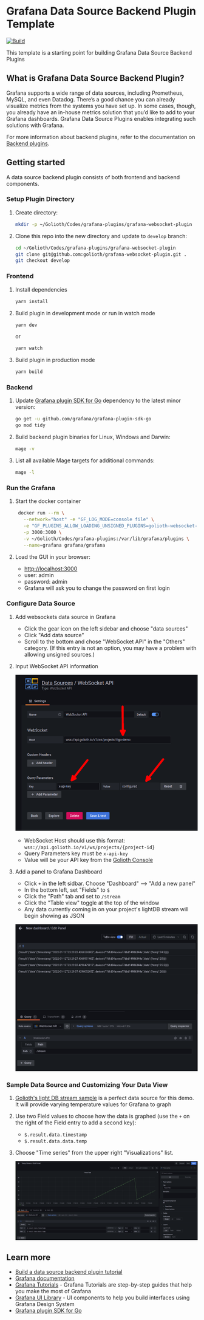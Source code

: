 # Grafana Data Source Backend Plugin Template

[![Build](https://github.com/grafana/grafana-starter-datasource-backend/workflows/CI/badge.svg)](https://github.com/grafana/grafana-datasource-backend/actions?query=workflow%3A%22CI%22)

This template is a starting point for building Grafana Data Source Backend Plugins

## What is Grafana Data Source Backend Plugin?

Grafana supports a wide range of data sources, including Prometheus, MySQL, and even Datadog. There’s a good chance you can already visualize metrics from the systems you have set up. In some cases, though, you already have an in-house metrics solution that you’d like to add to your Grafana dashboards. Grafana Data Source Plugins enables integrating such solutions with Grafana.

For more information about backend plugins, refer to the documentation on [Backend plugins](https://grafana.com/docs/grafana/latest/developers/plugins/backend/).

## Getting started

A data source backend plugin consists of both frontend and backend components.

### Setup Plugin Directory

1. Create directory:

   ```bash
   mkdir -p ~/Golioth/Codes/grafana-plugins/grafana-websocket-plugin
   ```

2. Clone this repo into the new directory and update to `develop` branch:
   
   ```bash
   cd ~/Golioth/Codes/grafana-plugins/grafana-websocket-plugin
   git clone git@github.com:golioth/grafana-websocket-plugin.git .
   git checkout develop
   ```

### Frontend

1. Install dependencies

   ```bash
   yarn install
   ```

2. Build plugin in development mode or run in watch mode

   ```bash
   yarn dev
   ```

   or

   ```bash
   yarn watch
   ```

3. Build plugin in production mode

   ```bash
   yarn build
   ```

### Backend

1. Update [Grafana plugin SDK for Go](https://grafana.com/docs/grafana/latest/developers/plugins/backend/grafana-plugin-sdk-for-go/) dependency to the latest minor version:

   ```bash
   go get -u github.com/grafana/grafana-plugin-sdk-go
   go mod tidy
   ```

2. Build backend plugin binaries for Linux, Windows and Darwin:

   ```bash
   mage -v
   ```

3. List all available Mage targets for additional commands:

   ```bash
   mage -l
   ```

### Run the Grafana

1. Start the docker container

   ```bash
    docker run --rm \
      --network="host" -e "GF_LOG_MODE=console file" \
      -e "GF_PLUGINS_ALLOW_LOADING_UNSIGNED_PLUGINS=golioth-websocket-datasource" \
      -p 3000:3000 \
      -v ~/Golioth/Codes/grafana-plugins:/var/lib/grafana/plugins \
      --name=grafana grafana/grafana
   ```

2. Load the GUI in your browser:
   * [http://localhost:3000](http://localhost:3000)
   * user: admin
   * password: admin
   * Grafana will ask you to change the password on first login

### Configure Data Source

1. Add websockets data source in Grafana
   * Click the gear icon on the left sidebar and choose "data sources"
   * Click "Add data source"
   * Scroll to the bottom and chose "WebSocket API" in the "Others" category. (If this entry is not an option, you may have a problem with allowing unsigned sources.)

2. Input WebSocket API information

   ![Grafana Websockets Configuration](assets/golioth-grafana-websockets-plugin-datasource.png)

   * WebSocket Host should use this format: `wss://api.golioth.io/v1/ws/projects/{project-id}`
   * Query Parameters key must be `x-api-key`
   * Value will be your API key from the [Golioth Console](https://console.golioth.io)

3. Add a panel to Grafana Dashboard

   * Click `+` in the left sidbar. Choose "Dashboard" --> "Add a new panel"
   * In the bottom left, set "Fields" to `$`
   * Click the "Path" tab and set to `/stream`
   * Click the "Table view" toggle at the top of the window
   * Any data currently coming in on your project's lightDB stream will begin showing as JSON

   ![Graphana showing lightDB stream json packets](assets/grafana-websockets-plugin-streaming.png)

### Sample Data Source and Customizing Your Data View

1. [Golioth's light DB stream sample](https://github.com/golioth/zephyr-sdk/tree/main/samples/lightdb_stream) is a perfect data source for this demo. It will provide varying temperature values for Grafana to graph

2. Use two Field values to choose how the data is graphed (use the `+` on the right of the Field entry to add a second key):

   * `$.result.data.timestamp`
   * `$.result.data.data.temp`

3. Choose "Time series" from the upper right "Visualizations" list.

   ![Graphana Websockets Graph](assets/grafana-websockets-graphing.png)

## Learn more

- [Build a data source backend plugin tutorial](https://grafana.com/tutorials/build-a-data-source-backend-plugin)
- [Grafana documentation](https://grafana.com/docs/)
- [Grafana Tutorials](https://grafana.com/tutorials/) - Grafana Tutorials are step-by-step guides that help you make the most of Grafana
- [Grafana UI Library](https://developers.grafana.com/ui) - UI components to help you build interfaces using Grafana Design System
- [Grafana plugin SDK for Go](https://grafana.com/docs/grafana/latest/developers/plugins/backend/grafana-plugin-sdk-for-go/)
